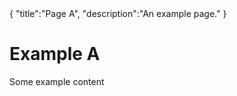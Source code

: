 <steelsky>
{
  "title":"Page A",
  "description":"An example page."
}
</steelsky>

# Example A
Some example content